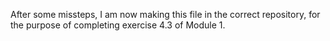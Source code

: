After some missteps, I am now making this file in the correct repository, for the purpose of completing exercise 4.3 of Module 1.
